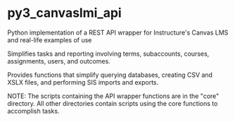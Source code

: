 # py3_canvaslmi_api
Python implementation of a REST API wrapper for Instructure's Canvas LMS and real-life examples of use

Simplifies tasks and reporting involving terms, subaccounts, courses, assignments, users, and outcomes.

Provides functions that simplify querying databases, creating CSV and XSLX files, and performing SIS imports and exports.

NOTE: The scripts containing the API wrapper functions are in the "core" directory. All other directories contain scripts using the core functions to accomplish tasks.
